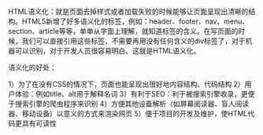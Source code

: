 HTML语义化：就是页面去掉样式或者加载失败的时候能够让页面呈现出清晰的结构。HTML5新增了好多语义化的标签，例如：header、footer、nav、menu、section、article等等，单单从字面上理解，就知道标签的含义。在写页面的时候，我们可以直接引用这些标签，不需要再用没有任何含义的div标签了，对于机器可以识别，对于开发人员很容易明白。这就是HTML语义化。

语义化的好处：

1）为了在没有CSS的情况下，页面也能呈现出很好地内容结构、代码结构
2）用户体验：例如title、alt用于解释名词
3）有利于SEO：利于被搜索引擎收录，更便于搜索引擎的爬虫程序来识别
4）方便其他设备解析（如屏幕阅读器、盲人阅读器、移动设备）以意义的方式来渲染网页
5）便于项目的开发及维护，使HTML代码更具有可读性
